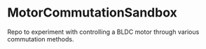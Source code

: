 # MotorCommutationSandbox
Repo to experiment with controlling a BLDC motor through various commutation methods. 
